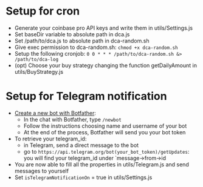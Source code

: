 # Setup for cron

- Generate your coinbase pro API keys and write them in utils/Settings.js
- Set baseDir variable to absolute path in dca.js
- Set /path/to/dca.js to absolute path in dca-random.sh
- Give exec permission to dca-random.sh: `chmod +x dca-random.sh`
- Setup the following cronjob: `0 0 * * * /path/to/dca-random.sh &> /path/to/dca-log`
- (opt) Choose your buy strategy changing the function getDailyAmount in utils/BuyStrategy.js


# Setup for Telegram notification

- [Create a new bot with Botfather](https://t.me/botfather):
  * In the chat with Botfather, type `/newbot`
  * Follow the instructions choosing name and username of your bot
  * At the end of the process, Botfather will send you your bot token
- To retrieve your telegram_id:
  * in Telegram, send a direct message to the bot
  * go to `https://api.telegram.org/bot(your_bot_token)/getUpdates`: you will find your telegram_id under `message->from->id
- You are now able to fill all the properties in utils/Telegram.js and send messages to yourself
- Set `isTelegramNotificationOn` = true in utils/Settings.js
